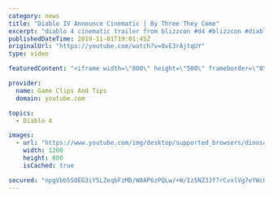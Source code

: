 ```yaml
---
category: news
title: "Diablo IV Announce Cinematic | By Three They Come"
excerpt: "diablo 4 cinematic trailer from blizzcon #d4 #blizzcon #diablo."
publishedDateTime: 2019-11-01T19:01:45Z
originalUrl: "https://youtube.com/watch?v=0vE3rAjtqUY"
type: video

featuredContent: "<iframe width=\"800\" height=\"500\" frameborder=\"0\" src=\"https://www.youtube.com/embed/0vE3rAjtqUY\" allow=\"accelerometer; autoplay; encrypted-media; gyroscope; picture-in-picture\" allowfullscreen></iframe>"

provider:
  name: Game Clips And Tips
  domain: youtube.com

topics:
  - Diablo 4

images:
  - url: "https://www.youtube.com/img/desktop/supported_browsers/dinosaur.png"
    width: 1200
    height: 800
    isCached: true

secured: "npgVbb5SOEG3iY5LZeqbFzMD/W8AP6zPQLw/+W/Iz5NZ3Jf7rCvxlVg7eYWcUh/mPnGo7iQA58ljSXmgdVHokovJttzmhZCTlR4IkuoKCQv4lnYLIIASt6RUqcPNCb8bgKrWgLEyIVcp2eH58jE15THSct0wIP3hCFyQ+yLVcJaVen/cKm91AhdGhGlczs4p+RjxoLI7dYWy8TsJ7U06QNoiG8sdCJL7b18NrfypYlk8iKeeUdqZriZRyJv7J/sO8WWEzxpuybKdEm+g9aBVEGBWq7y3p89VoUYjI3zYKKzVfXFtUusFzXZjcPY9m+oQOeHny3ZF7F40BKW7WakIcWzc1bSk3wv4WY1VVyaLicw0uvMCI06FHVbjKrQuX1nl2gDTaFAAEIjZWms+OcLqAg==;tDDDvje/R72EjoxZpCKtcw=="
---
```


